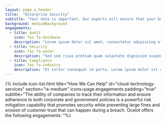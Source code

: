 ```yaml
---
layout: page_w_header
title:  "Enterprise Security"
subtitle: "Your data is important. Our experts will ensure that your business is secure."
background: mediumBackground
engagements:
  - title: Audit
    icon: fas fa-database
    description: "Lorem ipsum dolor sit amet, consectetur adipiscing elit, sed do eiusmod tempor incididunt ut labore et dolore magna aliqua. Lectus proin nibh nisl condimentum id venenatis a. Orci ac auctor augue mauris augue neque gravida."
  - title: Security
    icon: fas fa-water
    description: "Sed sed risus pretium quam vulputate dignissim suspendisse. Enim praesent elementum facilisis leo vel fringilla est ullamcorper. Quisque sagittis purus sit amet volutpat consequat mauris nunc congue."
  - title: Compliance
    icon: fas fa-industry
    description: "Et tortor consequat id porta. Lorem ipsum dolor sit amet. Viverra maecenas accumsan lacus vel facilisis volutpat est. Pellentesque nec nam aliquam sem et. Turpis egestas integer eget aliquet nibh praesent tristique magna."
---
```


{% include icon-list.html title="How We Can Help" id="cloud-technology-services" section="is-medium" icons=page.engagements padding="true" subtitle="The ability of companies to track their information and ensure adherence to both corporate and government policies is a powerful risk mitigation capability that promotes security while preventing large fines and erosion of customer trust that can happen during a breach. Ocelot offers the following engagements: "%}

<!-- <div class="columns is-centered">  
  <div class="column is-half" style="text-align:center">
    <a href="/#contact" class="button is-primary is-outlined">Get Started Today</a>
  </div>
</div> -->
    
<!-- <div id="security">
	<div class="box">
        <div class="imgBox">
			<img src="/assets/images/security.png" alt="divider" width="2000" align="middle" style="padding: 10px;"/>
		</div>
    <div class="content">
		<h3>The last several years has seen more need for personal information transparency and the ability to track information more than ever. To compliment consumer privacy requests, 
		legislation has been passed that dictates how customer information must be handled and secured. Sarbenes Oxley (SOX), General Data Protection Regulation (GDPR), 
		and even Health Insurance Portability and Accountability Act (HIPAA) have dramatically influenced the information technology landscape and require a new level of data security and audit capabilities.  
		</h3>
			<p>
				<b>Audit, Security and Compliance:</b> The ability of companies to track their information and ensure adherence to both corporate and government policies is a powerful risk mitigation capability that 
				promotes security while preventing large fines and erosion of customer trust that can hyappen during a breach.
			</p>
			<p>
				<b>Ocelot offers the following engagements for <i>Audit, Security and Compliance:</i></b>
					<li>Develop business cases for compliance, data lineage creation, and usage for audits</li>

					<li>Identify current processes and methods for sharing current IT standards and policies</li>
					<li>Define metrics and measures to ensure adherence to governance policies</li>
					
					<li>Advise ways to construct lineage from existing platforms and applications, as well as support addition of new applications and platforms over time</li>
					
					<li>Identify analytics that can be driven from lineage data to advise audit/compliance functions as to potential risks</li>
					
					<li>Develop methods and automation to monitor data access and usage</li>
			</p>
		</div>
	</div>
</div> -->

